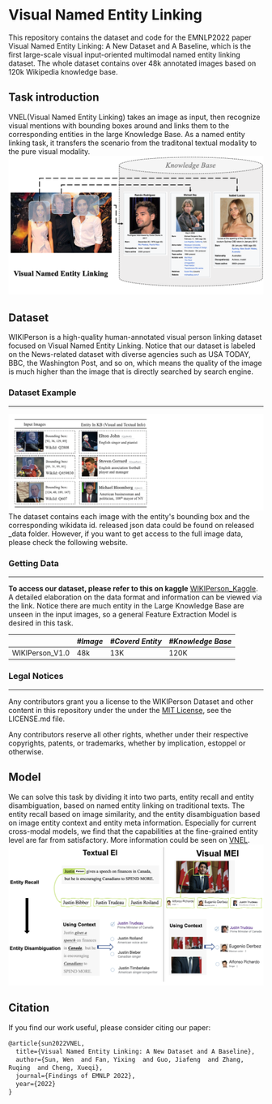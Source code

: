 <!--
 * @Author: swx6868752 swx6868752@163.com
 * @Date: 2022-11-10 14:50:32
 * @LastEditors: swx6868752 swx6868752@163.com
 * @LastEditTime: 2023-04-16 22:10:30
 * @FilePath: /ChatgptInTable/Users/jerrysun/Downloads/VNEL-main/README.md
 * @Description: 这是默认设置,请设置`customMade`, 打开koroFileHeader查看配置 进行设置: https://github.com/OBKoro1/koro1FileHeader/wiki/%E9%85%8D%E7%BD%AE
-->
# Visual Named Entity Linking
This repository contains the dataset and code for the EMNLP2022 paper Visual Named Entity Linking: A New Dataset and A Baseline, which is the first large-scale visual input-oriented multimodal named entity linking dataset. The whole dataset contains over 48k annotated images based on 120k Wikipedia knowledge base.

## Task introduction
VNEL(Visual Named Entity Linking) takes an image as input, then recognize visual mentions with bounding boxes around and links them to the corresponding entities in the large Knowledge Base. As a named entity linking task, it transfers the scenario from the traditonal textual modality to the pure visual modality.
![VNEL Task](task.png)


## Dataset
WIKIPerson is a high-quality human-annotated visual person linking dataset focused on Visual Named Entity Linking. Notice that our dataset is labeled on the News-related dataset with diverse agencies such as USA TODAY, BBC, the Washington Post, and so on, which means the quality of the image is much higher than the image that is directly searched by search engine. 

### Dataset Example
----
![Example](Example.png)
The dataset contains each image with the entity's bounding box and the corresponding wikidata id. released json data could be found on released _data folder. However, if you want to get access to the full image data, please check the following website.



### Getting Data
----
**To access our dataset, please refer to this on kaggle** [WIKIPerson_Kaggle](https://www.kaggle.com/datasets/93a786232004244042464295be2cd68cd43a9dfa00b9d17d339b40171cfa6bdf). A detailed elaboration on the data format and information can be viewed via the link. Notice there are much entity in the Large Knowledge Base are unseen in the input images, so a general Feature Extraction Model is desired in this task. 

|                 | *#Image* | *#Coverd Entity* | *#Knowledge Base* |
| --------------- | -------- | ---------------- | ----------------- |
| WIKIPerson_V1.0 | 48k      | 13K              | 120K              |

### Legal Notices
----
Any contributors grant you a license to the WIKIPerson Dataset and other content in this repository under the under the [MIT License](https://opensource.org/licenses/MIT), see the LICENSE.md file.

Any contributors reserve all other rights, whether under their respective copyrights, patents, or trademarks, whether by implication, estoppel or otherwise.

## Model
We can solve this task by dividing it into two parts, entity recall and entity disambiguation, based on named entity linking on traditional texts. The entity recall based on image similarity, and the entity disambiguation based on image entity context and entity meta information. Especially for current cross-modal models, we find that the capabilities at the fine-grained entity level are far from satisfactory. More information could be seen on [VNEL](https://aclanthology.org/2022.findings-emnlp.178/).
![Model](model.png)



## Citation

If you find our work useful, please consider citing our paper:
```
@article{sun2022VNEL,
  title={Visual Named Entity Linking: A New Dataset and A Baseline},
  author={Sun, Wen  and Fan, Yixing  and Guo, Jiafeng  and Zhang, Ruqing  and Cheng, Xueqi},
  journal={Findings of EMNLP 2022},
  year={2022}
}
```